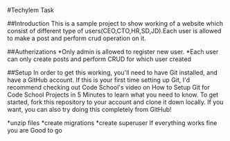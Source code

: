 #Techylem Task

##Introduction 
This is a sample project to show working of a website which consist of different type of users(CEO,CTO,HR,SD,JD).Each user is allowed
to make a post and perform crud operation on it.

##Autherizations
*Only admin is allowed to register new user.
*Each user can only create posts and perform CRUD for which user created

##Setup
In order to get this working, you'll need to have Git installed, and have a GitHub account. If this is your first time setting up Git,
I'd recommend checking out Code School's video on How to Setup Git for Code School Projects in 5 Minutes to learn what you need to know.
To get started, fork this repository to your account and clone it down locally. If you want, you can also try doing this completely from 
GitHub!

*unzip files 
*create migrations
*create superuser
If everything works fine you are Good to go
